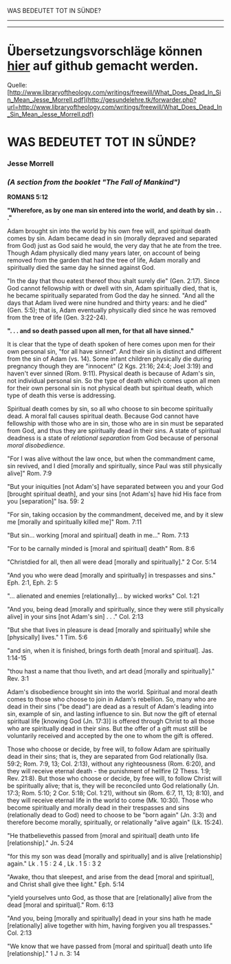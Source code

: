 <!--t WAS BEDEUTET TOT IN SÜNDE? - in Arbeit (0% übersetzt) t-->
<!--d d-->

WAS BEDEUTET TOT IN SÜNDE?

- - - 
- - -

# Übersetzungsvorschläge können [hier](https://github.com/gesundelehre/gesundelehre_translate/blob/master/content/freier-wille-kontra-totale-verderbtheit/was-bedeutet-tot-in-suende.md) auf github gemacht werden.

Quelle: [http://www.libraryoftheology.com/writings/freewill/What_Does_Dead_In_Sin_Mean_Jesse_Morrell.pdf](http://gesundelehre.tk/forwarder.php?url=http://www.libraryoftheology.com/writings/freewill/What_Does_Dead_In_Sin_Mean_Jesse_Morrell.pdf)


# WAS BEDEUTET TOT IN SÜNDE?

### Jesse Morrell

### _(A section from the booklet "The Fall of Mankind")_


**ROMANS 5:12**

**"Wherefore, as by one man sin entered into the world, and death by sin . . ."**

Adam brought sin into the world by his own free will, and spiritual death comes by sin. Adam became dead in sin (morally depraved and separated from God) just as God said he would, the very day that he ate from the tree. Though Adam physically died many years later, on account of being removed from the garden that had the tree of life, Adam morally and spiritually died the same day he sinned against God.

"In the day that thou eatest thereof thou shalt surely die" (Gen. 2:17). Since God cannot fellowship with or dwell with sin, Adam spiritually died, that is, he became spiritually separated from God the day he sinned. "And all the days that Adam lived were nine hundred and thirty years: and he died" (Gen. 5:5); that is, Adam eventually physically died since he was removed from the tree of life (Gen. 3:22-24).

**". . . and so death passed upon all men, for that all have sinned."**

It is clear that the type of death spoken of here comes upon men for their own personal sin, "for all have sinned". And their sin is distinct and different from the sin of Adam (vs. 14). Some infant children physically die during pregnancy though they are "innocent" (2 Kgs. 21:16; 24:4; Joel 3:19) and haven't ever sinned (Rom. 9:11). Physical death is because of Adam's sin, not individual personal sin. So the type of death which comes upon all men for their own personal sin is not physical death but spiritual death, which type of death this verse is addressing.

Spiritual death comes by sin, so all who choose to sin become spiritually dead. A moral fall causes spiritual death. Because God cannot have fellowship with those who are in sin, those who are in sin must be separated from God, and thus they are spiritually dead in their sins. A state of spiritual deadness is a state of _relational separation_ from God because of personal _moral disobedience._

"For I was alive without the law once, but when the commandment came, sin revived, and I died [morally and spiritually, since Paul was still physically alive]" Rom. 7:9

"But your iniquities [not Adam's] have separated between you and your God [brought spiritual death], and your sins [not Adam's] have hid His face from you [separation]" Isa. 59: 2

"For sin, taking occasion by the commandment, deceived me, and by it slew me [morally and spiritually killed me]" Rom. 7:11

"But sin... working [moral and spiritual] death in me..." Rom. 7:13

"For to be carnally minded is [moral and spiritual] death" Rom. 8:6

"Christdied for all, then all were dead [morally and spiritually]." 2 Cor. 5:14

"And you who were dead [morally and spiritually] in trespasses and sins." Eph. 2:1, Eph. 2: 5

"... alienated and enemies [relationally]... by wicked works" Col. 1:21

"And you, being dead [morally and spiritually, since they were still physically alive] in your sins [not Adam's sin] . . ." Col. 2:13

"But she that lives in pleasure is dead [morally and spiritually] while she [physically] lives." 1 Tim. 5:6

"and sin, when it is finished, brings forth death [moral and spiritual]. Jas. 1:14-15

"thou hast a name that thou liveth, and art dead [morally and spiritually]." Rev. 3:1

Adam's disobedience brought sin into the world. Spiritual and moral death comes to those who choose to join in Adam's rebellion. So, many who are dead in their sins ("be dead") are dead as a result of Adam's leading into sin, example of sin, and lasting influence to sin. But now the gift of eternal spiritual life [knowing God (Jn. 17:3)] is offered through Christ to all those who are spiritually dead in their sins. But the offer of a gift must still be voluntarily received and accepted by the one to whom the gift is offered.

Those who choose or decide, by free will, to follow Adam are spiritually dead in their sins; that is, they are separated from God relationally (Isa. 59:2; Rom. 7:9, 13; Col. 2:13), without any righteousness (Rom. 6:20), and they will receive eternal death - the punishment of hellfire (2 Thess. 1:9; Rev. 21:8). But those who choose or decide, by free will, to follow Christ will be spiritually alive; that is, they will be reconciled unto God relationally (Jn. 17:3; Rom. 5:10; 2 Cor. 5:18; Col. 1:21), without sin (Rom. 6:7, 11, 13; 8:10), and they will receive eternal life in the world to come (Mk. 10:30). Those who become spiritually and morally dead in their trespasses and sins (relationally dead to God) need to choose to be "born again" (Jn. 3:3) and therefore become morally, spiritually, or relationally "alive again" (Lk. 15:24).

"He thatbelievethis passed from [moral and spiritual] death unto life [relationship]." Jn. 5:24

"for this my son was dead [morally and spiritually] and is alive [relationship] again." Lk . 1 5 : 2 4 , Lk . 1 5 : 3 2

"Awake, thou that sleepest, and arise from the dead [moral and spiritual], and Christ shall give thee light." Eph. 5:14

"yield yourselves unto God, as those that are [relationally] alive from the dead [moral and spiritual]." Rom. 6:13

"And you, being [morally and spiritually] dead in your sins hath he made [relationally] alive together with him, having forgiven you all trespasses." Col. 2:13

"We know that we have passed from [moral and spiritual] death unto life [relationship]." 1 J n. 3: 14